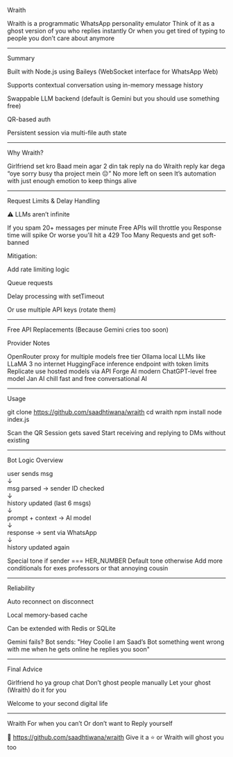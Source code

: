 Wraith

Wraith is a programmatic WhatsApp personality emulator
Think of it as a ghost version of you who replies instantly
Or when you get tired of typing to people you don’t care about anymore


---

Summary

Built with Node.js using Baileys (WebSocket interface for WhatsApp Web)

Supports contextual conversation using in-memory message history

Swappable LLM backend (default is Gemini but you should use something free)

QR-based auth

Persistent session via multi-file auth state



---

Why Wraith?

Girlfriend set kro
Baad mein agar 2 din tak reply na do
Wraith reply kar dega
“oye sorry busy tha project mein 😔”
No more left on seen
It’s automation with just enough emotion to keep things alive


---

Request Limits & Delay Handling

⚠️ LLMs aren’t infinite

If you spam 20+ messages per minute
Free APIs will throttle you
Response time will spike
Or worse you'll hit a 429 Too Many Requests and get soft-banned

Mitigation:

Add rate limiting logic

Queue requests

Delay processing with setTimeout

Or use multiple API keys (rotate them)



---

Free API Replacements (Because Gemini cries too soon)

Provider	Notes

OpenRouter	proxy for multiple models free tier
Ollama	local LLMs like LLaMA 3 no internet
HuggingFace	inference endpoint with token limits
Replicate	use hosted models via API
Forge AI	modern ChatGPT-level free model
Jan AI	chill fast and free conversational AI



---

Usage

git clone https://github.com/saadhtiwana/wraith
cd wraith
npm install
node index.js

Scan the QR
Session gets saved
Start receiving and replying to DMs without existing


---

Bot Logic Overview

user sends msg  
↓  
msg parsed → sender ID checked  
↓  
history updated (last 6 msgs)  
↓  
prompt + context → AI model  
↓  
response → sent via WhatsApp  
↓  
history updated again

Special tone if sender === HER_NUMBER
Default tone otherwise
Add more conditionals for exes professors or that annoying cousin


---

Reliability

Auto reconnect on disconnect

Local memory-based cache

Can be extended with Redis or SQLite

Gemini fails? Bot sends:
"Hey Coolie I am Saad’s Bot something went wrong with me when he gets online he replies you soon"



---

Final Advice

Girlfriend ho ya group chat
Don’t ghost people manually
Let your ghost (Wraith) do it for you

Welcome to your second digital life


---

Wraith
For when you can’t
Or don’t want to
Reply yourself

📎 https://github.com/saadhtiwana/wraith
Give it a ⭐ or Wraith will ghost you too

